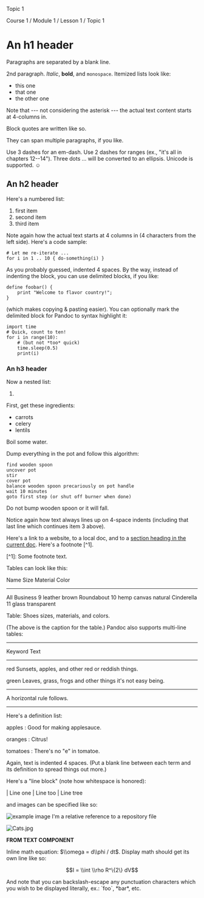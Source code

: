 Topic 1

Course 1 / Module 1 / Lesson 1 / Topic 1

# An h1 header #

Paragraphs are separated by a blank line.

2nd paragraph. *Italic*, **bold**, and `monospace`. Itemized lists look like:

 *  this one
 *  that one
 *  the other one

Note that --- not considering the asterisk --- the actual text content starts at 4-columns in.

Block quotes are written like so.

They can span multiple paragraphs, if you like.

Use 3 dashes for an em-dash. Use 2 dashes for ranges (ex., "it's all in chapters 12--14"). Three dots ... will be converted to an ellipsis. Unicode is supported. ☺

## An h2 header ##

Here's a numbered list:

1.  first item
2.  second item
3.  third item

Note again how the actual text starts at 4 columns in (4 characters from the left side). Here's a code sample:

``````````
# Let me re-iterate ...
for i in 1 .. 10 { do-something(i) }
``````````

As you probably guessed, indented 4 spaces. By the way, instead of indenting the block, you can use delimited blocks, if you like:

``````````
define foobar() {
    print "Welcome to flavor country!";
}
``````````

(which makes copying & pasting easier). You can optionally mark the delimited block for Pandoc to syntax highlight it:

``````````
import time
# Quick, count to ten!
for i in range(10):
    # (but not *too* quick)
    time.sleep(0.5)
    print(i)
``````````

### An h3 header ###

Now a nested list:

1.  

First, get these ingredients:

 *  carrots
 *  celery
 *  lentils

Boil some water.

Dump everything in the pot and follow this algorithm:

``````````
find wooden spoon
uncover pot
stir
cover pot
balance wooden spoon precariously on pot handle
wait 10 minutes
goto first step (or shut off burner when done)
``````````

Do not bump wooden spoon or it will fall.

Notice again how text always lines up on 4-space indents (including that last line which continues item 3 above).

Here's a link to a website, to a local doc, and to a [section heading in the current doc][]. Here's a footnote \[^1\].

\[^1\]: Some footnote text.

Tables can look like this:

Name Size Material Color

--------------------

All Business 9 leather brown Roundabout 10 hemp canvas natural Cinderella 11 glass transparent

Table: Shoes sizes, materials, and colors.

(The above is the caption for the table.) Pandoc also supports multi-line tables:

--------------------

Keyword Text

--------------------

red Sunsets, apples, and other red or reddish things.

green Leaves, grass, frogs and other things it's not easy being.

--------------------

A horizontal rule follows.

--------------------

Here's a definition list:

apples : Good for making applesauce.

oranges : Citrus!

tomatoes : There's no "e" in tomatoe.

Again, text is indented 4 spaces. (Put a blank line between each term and its definition to spread things out more.)

Here's a "line block" (note how whitespace is honored):

| Line one | Line too | Line tree

and images can be specified like so:

![example image][] I'm a relative reference to a repository file

![Cats.jpg][]

**FROM TEXT COMPONENT**

Inline math equation: $\\omega = d\\phi / dt$. Display math should get its own line like so:

$$I = \\int \\rho R^\{2\} dV$$

And note that you can backslash-escape any punctuation characters which you wish to be displayed literally, ex.: \`foo\`, \*bar\*, etc.


[section heading in the current doc]: /content/dam/lessons/azurepricollab/Azure-pri/#an-h2-header
[example image]: /content/dam/lessons/azurepricollab/Azure-pri/funny-perfectly-timed-cat-photo-50__605.jpg
[Cats.jpg]: /content/dam/lessons/azurepricollab/Azure-pri/Images/Cats.jpg